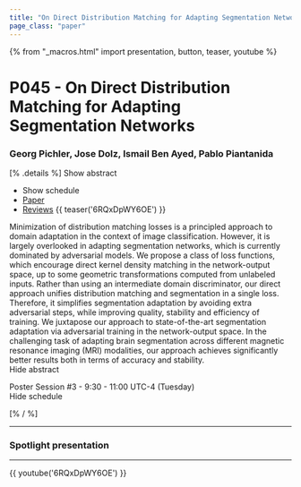 ```yaml
---
title: "On Direct Distribution Matching for Adapting Segmentation Networks"
page_class: "paper"
---
```


{% from "_macros.html" import presentation, button, teaser, youtube %}

# P045 - On Direct Distribution Matching for Adapting Segmentation Networks

### Georg Pichler, Jose Dolz, Ismail Ben Ayed, Pablo Piantanida

[% .details %]
<a class="toggle_visibility" data-selector=".abstract" data-level="3">Show abstract</a>
- <a class="toggle_visibility" data-selector=".schedule" data-level="3">Show schedule</a>
- <a href="https://openreview.net/pdf?id=-C9f-eGAuV">Paper</a>
- <a href="https://openreview.net/forum?id=-C9f-eGAuV">Reviews</a>
{{ teaser('6RQxDpWY6OE') }}

<p>
    <span class="abstract">
        Minimization of distribution matching losses is a principled approach to domain adaptation in the context of image classification. However, it is largely overlooked in adapting segmentation networks, which is currently dominated by adversarial models. We propose a class of loss functions, which encourage direct kernel density matching in the network-output space, up to some geometric transformations computed from unlabeled inputs. Rather than using an intermediate domain discriminator, our direct approach unifies distribution matching and segmentation in a single loss. Therefore, it simplifies segmentation adaptation by avoiding extra adversarial steps, while improving quality, stability and efficiency of training. We juxtapose our approach to state-of-the-art segmentation adaptation via adversarial training in the network-output space. In the challenging task of adapting brain segmentation across different magnetic resonance imaging (MRI) modalities, our approach achieves significantly better results both in terms of accuracy and stability.      
        <br>
        <span class="actions"><a class="toggle_visibility" data-level="2">Hide abstract</a></span>
    </span>
</p>

<p>
    <span class="schedule">
        Poster Session #3  - 9:30 - 11:00 UTC-4 (Tuesday)
        <br>
        <span class="actions"><a class="toggle_visibility" data-level="2">Hide schedule</a></span>
    </span>
</p>

<!-- {{ button("Access paper channel", "https://chat.midl.io/channel/p045") }} -->
[% / %]

---

### Spotlight presentation

---

{{ youtube('6RQxDpWY6OE') }}